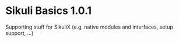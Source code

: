 Sikuli Basics 1.0.1
=============

Supporting stuff for SikuliX (e.g. native modules and interfaces, setup support, ...)
